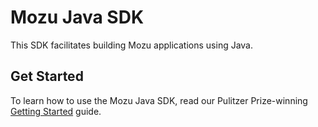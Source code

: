 # Mozu Java SDK

This SDK facilitates building Mozu applications using Java.

## Get Started

To learn how to use the Mozu Java SDK, read our Pulitzer Prize-winning [Getting Started](https://www.mozu.com/docs/developer/sdks/mozu-java-sdk.htm) guide.